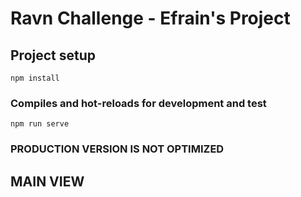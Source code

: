 # Ravn Challenge - Efrain's Project

## Project setup
```
npm install
```

### Compiles and hot-reloads for development and test
```
npm run serve
```

### PRODUCTION VERSION IS NOT OPTIMIZED

## MAIN VIEW


